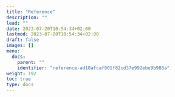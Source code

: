 ```yaml
---
title: "Reference"
description: ""
lead: ""
date: 2023-07-20T10:54:34+02:00
lastmod: 2023-07-20T10:54:34+02:00
draft: false
images: []
menu:
  docs:
    parent: ""
    identifier: "reference-ad18afcaf901f82cd37e992ebe9b988a"
weight: 192
toc: true
type: docs
---
```

